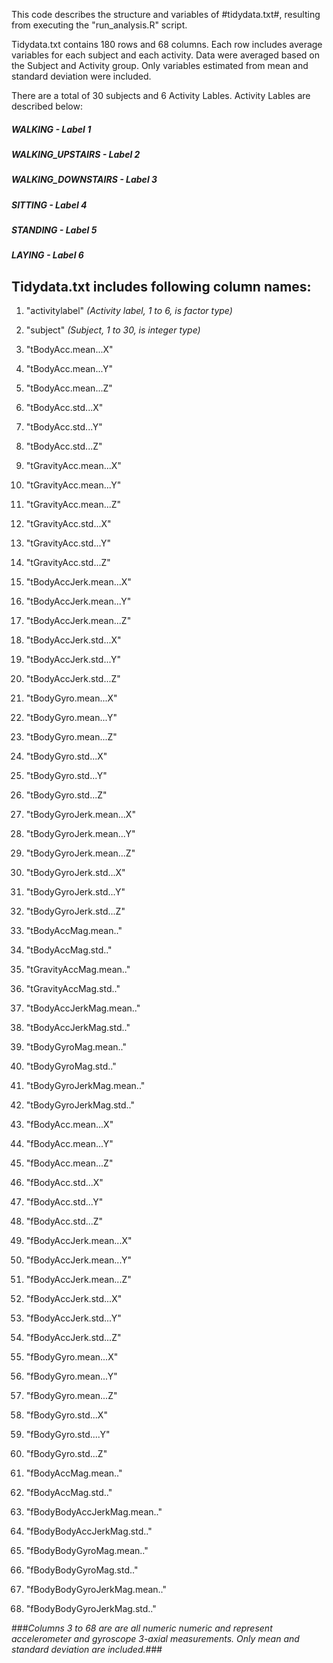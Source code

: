 This code describes the structure and variables of #tidydata.txt#, resulting from executing the "run_analysis.R" script. 

Tidydata.txt contains 180 rows and 68 columns. Each row includes average variables for each subject and each activity. Data were 
averaged based on the Subject and Activity group. Only variables estimated from mean and standard deviation were included.

There are a total of 30 subjects and 6 Activity Lables. Activity Lables are described below:

##### WALKING - Label 1
##### WALKING_UPSTAIRS - Label 2
##### WALKING_DOWNSTAIRS - Label 3
##### SITTING - Label 4
##### STANDING - Label 5
##### LAYING - Label 6 

## Tidydata.txt includes following column names:
1. "activitylabel"  *(Activity label, 1 to 6, is factor type)*           
2. "subject"        *(Subject, 1 to 30, is integer type)*


3. "tBodyAcc.mean...X"           
4. "tBodyAcc.mean...Y"          
5. "tBodyAcc.mean...Z"           
6. "tBodyAcc.std...X"           
7. "tBodyAcc.std...Y"            
8. "tBodyAcc.std...Z"           
9. "tGravityAcc.mean...X"        
10. "tGravityAcc.mean...Y"       
11. "tGravityAcc.mean...Z"        
12. "tGravityAcc.std...X"        
13. "tGravityAcc.std...Y"         
14. "tGravityAcc.std...Z"        
15. "tBodyAccJerk.mean...X"      
16. "tBodyAccJerk.mean...Y"      
17. "tBodyAccJerk.mean...Z"       
18. "tBodyAccJerk.std...X"       
19. "tBodyAccJerk.std...Y"       
20. "tBodyAccJerk.std...Z"       
21. "tBodyGyro.mean...X"          
22. "tBodyGyro.mean...Y"         
23. "tBodyGyro.mean...Z"          
24. "tBodyGyro.std...X"          
25. "tBodyGyro.std...Y"           
26. "tBodyGyro.std...Z"          
27. "tBodyGyroJerk.mean...X"     
28. "tBodyGyroJerk.mean...Y"     
29. "tBodyGyroJerk.mean...Z"      
30. "tBodyGyroJerk.std...X"      
31. "tBodyGyroJerk.std...Y"       
32. "tBodyGyroJerk.std...Z"      
33. "tBodyAccMag.mean.."          
34. "tBodyAccMag.std.."          
35. "tGravityAccMag.mean.."      
36. "tGravityAccMag.std.."       
37. "tBodyAccJerkMag.mean.."     
38. "tBodyAccJerkMag.std.."      
39. "tBodyGyroMag.mean.."        
40. "tBodyGyroMag.std.."        
41. "tBodyGyroJerkMag.mean.."     
42. "tBodyGyroJerkMag.std.."     
43. "fBodyAcc.mean...X"           
44. "fBodyAcc.mean...Y"          
45. "fBodyAcc.mean...Z"          
46. "fBodyAcc.std...X"           
47. "fBodyAcc.std...Y"            
48. "fBodyAcc.std...Z"           
49. "fBodyAccJerk.mean...X"       
50. "fBodyAccJerk.mean...Y"      
51. "fBodyAccJerk.mean...Z"      
52. "fBodyAccJerk.std...X"       
53. "fBodyAccJerk.std...Y"        
54. "fBodyAccJerk.std...Z"       
55. "fBodyGyro.mean...X"         
56. "fBodyGyro.mean...Y"
57. "fBodyGyro.mean...Z"
58. "fBodyGyro.std...X"
59. "fBodyGyro.std....Y"           
60. "fBodyGyro.std...Z"          
61. "fBodyAccMag.mean.."          
62. "fBodyAccMag.std.."          
63. "fBodyBodyAccJerkMag.mean.."  
64. "fBodyBodyAccJerkMag.std.."  
65. "fBodyBodyGyroMag.mean.."    
66. "fBodyBodyGyroMag.std.."     
67. "fBodyBodyGyroJerkMag.mean.." 
68. "fBodyBodyGyroJerkMag.std.."

###*Columns 3 to 68 are are all numeric numeric and represent accelerometer and gyroscope 3-axial measurements. Only mean and standard deviation are included.*###
